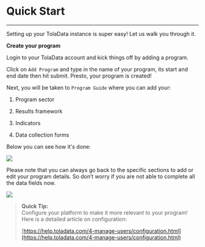 # **Quick Start**

---

Setting up your TolaData instance is super easy! Let us walk you through it.

**Create your program**

Login to your TolaData account and kick things off by adding a program.

Click on `Add Program` and type in the name of your program, its start and end date then hit submit. Presto, your program is created!

Next, you will be taken to `Program Guide` where you can add your:

1. Program sector

2. Results framework

3. Indicators

4. Data collection forms

Below you can see how it's done:

![](https://lh5.googleusercontent.com/zCVkProukpBUiQR5kgu7jc4bajRu6T1wLunQcXlVPcWdf-hqx5SBjjGrI8oMwjyTawWIaUghBFskvsUOX73hT2VKBDBPNRUOJD4kRG5pCbpjLpnIyuApPWPafMw-7CtPEGV-lFnJ)

Please note that you can always go back to the specific sections to add or edit your program details. So don’t worry if you are not able to complete all the data fields now.

![](https://media.giphy.com/media/BzkACOgSmtML7VBkdk/giphy.gif)

> **Quick Tip:**  
> Configure your platform to make it more relevant to your program! Here is a detailed article on configuration:
>
> [https://help.toladata.com/4-manage-users/configuration.html](https://help.toladata.com/4-manage-users/configuration.html)



